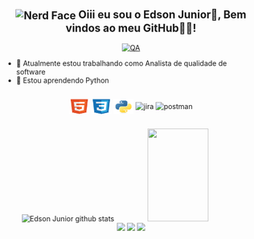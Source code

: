 <div align="center">
  <h2><img src="https://raw.githubusercontent.com/Tarikul-Islam-Anik/Animated-Fluent-Emojis/master/Emojis/Smilies/Nerd%20Face.png" alt="Nerd Face" width="25" height="25" align="center"/> Oiii eu sou o Edson Junior👋, Bem vindos ao meu GitHub👨‍💻!</h2>
</div>
<div align="center">
  <a href="https://github.com/projetos-junior"><img src="https://readme-typing-svg.demolab.com?font=Fira+Code&pause=10&color=F7ED1F&center=true&vCenter=true&&repeat=true&random=false&width=435&lines=Analista de qualidade(QA);Estudante de Python;Estudo continuo;Apaixonado por tecnologia" alt="QA " /></a>  
</div>

- 🔭 Atualmente estou trabalhando como Analista de qualidade de software
- 🌱 Estou aprendendo Python

##

<div align="center">
  <img align="center" alt="HTML" height="30" width="40"    src="https://raw.githubusercontent.com/devicons/devicon/master/icons/html5/html5-original.svg">
  <img align="center" alt="CSS" height="30" width="40"     src="https://raw.githubusercontent.com/devicons/devicon/master/icons/css3/css3-original.svg">
  <img align="center" alt="Python" height="30" width="40"  src="https://raw.githubusercontent.com/devicons/devicon/master/icons/python/python-original.svg">
  <img align="center" alt="jira" height="30" width="40"    src="https://cdn.jsdelivr.net/gh/devicons/devicon@latest/icons/jira/jira-original.svg" />
  <img align="center" alt="postman" height="30" width="40" src="https://cdn.jsdelivr.net/gh/devicons/devicon@latest/icons/postman/postman-original.svg" />        
</div>

##

<div align="center">  
  <img width="41%" height="195px" src="https://github-readme-stats.vercel.app/api?username=projetos-junior&show_icons=true&include_all_commits=true&rank_icon=github&count_private=true&hide_border=true&theme=dracula" alt="Edson Junior github stats"/> 
  <img width="49%" height="185px" src="https://github-readme-stats.vercel.app/api/top-langs/?username=projetos-junior&layout=compact&hide_border=true&theme=dracula&size_weight=0.5" />
</div>

  <div align="center">
    <a href="https://www.linkedin.com/in/edyjunior/" target="_blank"><img src="https://img.shields.io/badge/LinkedIn-0077B5?style=for-the-badge&logo=linkedin&logoColor=white"/></a>
    <a href="https://wa.me/+5511988020276" target="_blank"><img src="https://img.shields.io/badge/WhatsApp-25D366?style=for-the-badge&logo=whatsapp&logoColor=white" /></a>
    <a href="mailto:ejuniior@gmail.com" target="_blank"><img src="https://img.shields.io/badge/Gmail-D14836?style=for-the-badge&logo=gmail&logoColor=white"/></a>
  </div>
</div>





